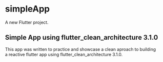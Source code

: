 # simpleApp

A new Flutter project.

## Simple App using flutter_clean_architecture 3.1.0

This app was written to practice and showcase a clean aproach to building a reactive flutter app using flutter_clean_architecture 3.1.0.
